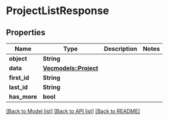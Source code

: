 # ProjectListResponse

## Properties

Name | Type | Description | Notes
------------ | ------------- | ------------- | -------------
**object** | **String** |  | 
**data** | [**Vec<models::Project>**](Project.md) |  | 
**first_id** | **String** |  | 
**last_id** | **String** |  | 
**has_more** | **bool** |  | 

[[Back to Model list]](../README.md#documentation-for-models) [[Back to API list]](../README.md#documentation-for-api-endpoints) [[Back to README]](../README.md)


